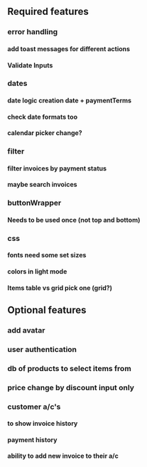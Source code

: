 ## Required features

### error handling

#### add toast messages for different actions

#### Validate Inputs

### dates

#### date logic creation date + paymentTerms

#### check date formats too

#### calendar picker change?

### filter

#### filter invoices by payment status

#### maybe search invoices

### buttonWrapper

#### Needs to be used once (not top and bottom)

### css

#### fonts need some set sizes

#### colors in light mode

#### Items table vs grid pick one (grid?)

## Optional features

### add avatar

### user authentication

### db of products to select items from

### price change by discount input only

### customer a/c's

#### to show invoice history

#### payment history

#### ability to add new invoice to their a/c
